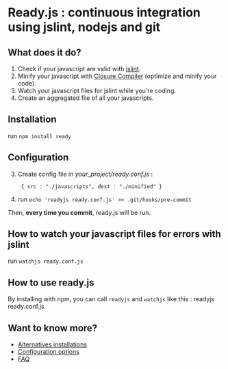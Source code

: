 # Ready.js : continuous integration using jslint, nodejs and git

## What does it do?
1. Check if your javascript are valid with [jslint](http://www.jslint.com/).
2. Minify your javascript with [Closure Compiler](http://code.google.com/closure/compiler/) (optimize and minify your code).
3. Watch your javascript files for jslint while you're coding.
4. Create an aggregated file of all your javascripts.

## Installation

run `npm install ready`

## Configuration
3. Create config file in *your_project/ready.conf.js* :

        { src : "./javascripts", dest : "./minified" }
      
4. run `echo 'readyjs ready.conf.js' >> .git/hooks/pre-commit`

Then, **every time you commit**, ready.js will be run.

## How to watch your javascript files for errors with jslint

run `watchjs ready.conf.js`

## How to use ready.js
By installing with npm, you can call `readyjs` and `watchjs` like this :
    readyjs ready.conf.js

## Want to know more?

* [Alternatives installations](http://github.com/dsimard/ready.js/wiki)
* [Configuration options](https://github.com/dsimard/ready.js/wiki/Configuration-options)
* [FAQ](https://github.com/dsimard/ready.js/wiki/FAQ)



